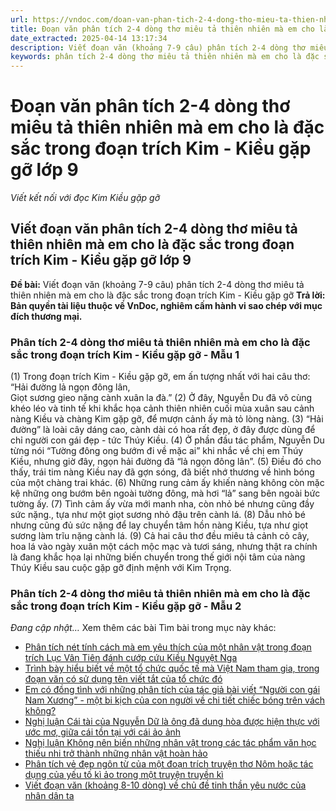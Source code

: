 ```yaml
---
url: https://vndoc.com/doan-van-phan-tich-2-4-dong-tho-mieu-ta-thien-nhien-ma-em-cho-la-dac-sac-trong-doan-trich-kim-kieu-gap-go-lop-9-326338
title: Đoạn văn phân tích 2-4 dòng thơ miêu tả thiên nhiên mà em cho là đặc sắc trong đoạn trích Kim - Kiều gặp gỡ lớp 9 - Viết kết nối với đọc Kim Kiều gặp gỡ - VnDoc.com
date_extracted: 2025-04-14 13:17:34
description: Viết đoạn văn (khoảng 7-9 câu) phân tích 2-4 dòng thơ miêu tả thiên nhiên mà em cho là đặc sắc trong đoạn trích Kim - Kiều gặp gỡ lớp 9 do VnDoc biện soạn, nhằm giúp các em HS có thêm tài liệu tham khảo và có những ý tưởng đa dạng khi thực hành kĩ năng Viết ở lớp 9.
keywords: phân tích 2-4 dòng thơ miêu tả thiên nhiên mà em cho là đặc sắc trong đoạn trích Kim - Kiều gặp gỡ,đoạn văn phân tích 2-4 dòng thơ miêu tả thiên nhiên mà em cho là đặc sắc trong đoạn trích Kim - Kiều gặp gỡ,Viết kết nối với đọc Kim Kiều gặp gỡ,Viết đoạn văn khoảng 7-9 câu phân tích 2-4 dòng thơ miêu tả thiên nhiên mà em cho là đặc sắc trong đoạn trích Kim - Kiều gặp gỡ,văn mẫu lớp 9
---
```


# Đoạn văn phân tích 2-4 dòng thơ miêu tả thiên nhiên mà em cho là đặc sắc trong đoạn trích Kim - Kiều gặp gỡ lớp 9
 _Viết kết nối với đọc Kim Kiều gặp gỡ_
## **Viết đoạn văn phân tích 2-4 dòng thơ miêu tả thiên nhiên mà em cho là đặc sắc trong đoạn trích Kim - Kiều gặp gỡ lớp 9**
**Đề bài:** Viết đoạn văn \(khoảng 7-9 câu\) phân tích 2-4 dòng thơ miêu tả thiên nhiên mà em cho là đặc sắc trong đoạn trích Kim - Kiều gặp gỡ
**Trả lời:**
**Bản quyền tài liệu thuộc về VnDoc, nghiêm cấm hành vi sao chép với mục đích thương mại.**
### Phân tích 2-4 dòng thơ miêu tả thiên nhiên mà em cho là đặc sắc trong đoạn trích Kim - Kiều gặp gỡ - Mẫu 1
\(1\) Trong đoạn trích Kim - Kiều gặp gỡ, em ấn tượng nhất với hai câu thơ:
“Hải đường lả ngọn đông lân,  
Giọt sương gieo nặng cành xuân la đà.”
\(2\) Ở đây, Nguyễn Du đã vô cùng khéo léo và tinh tế khi khắc họa cảnh thiên nhiên cuối mùa xuân sau cảnh nàng Kiều và chàng Kim gặp gỡ, để mượn cảnh ấy mà tỏ lòng nàng. \(3\) “Hải đường” là loài cây dáng cao, cành dài có hoa rất đẹp, ở đây được dùng để chỉ người con gái đẹp - tức Thúy Kiều. \(4\) Ở phần đầu tác phẩm, Nguyễn Du từng nói “Tường đông ong bướm đi về mặc ai” khi nhắc về chị em Thúy Kiều, nhưng giờ đây, ngọn hải đường đã “lả ngọn đông lân”. \(5\) Điều đó cho thấy, trái tim nàng Kiều nay đã gợn sóng, đã biết nhớ thương về hình bóng của một chàng trai khác. \(6\) Những rung cảm ấy khiến nàng không còn mặc kệ những ong bướm bên ngoài tường đông, mà hơi “lả” sang bên ngoài bức tường ấy. \(7\) Tình cảm ấy vừa mới manh nha, còn nhỏ bé nhưng cũng đầy sức nặng., tựa như một giọt sương nhỏ đậu trên cành lá. \(8\) Dẫu nhỏ bé nhưng cũng đủ sức nặng để lay chuyển tâm hồn nàng Kiều, tựa như giọt sương làm trĩu nặng cành lá. \(9\) Cả hai câu thơ đều miêu tả cảnh cỏ cây, hoa lá vào ngày xuân một cách mộc mạc và tươi sáng, nhưng thật ra chính là đang khắc họa lại những biến chuyển trong thế giới nội tâm của nàng Thúy Kiều sau cuộc gặp gỡ định mệnh với Kim Trọng.
### Phân tích 2-4 dòng thơ miêu tả thiên nhiên mà em cho là đặc sắc trong đoạn trích Kim - Kiều gặp gỡ - Mẫu 2
 _Đang cập nhật…_
Xem thêm các bài Tìm bài trong mục này khác:
  * [Phân tích nét tính cách mà em yêu thích của một nhân vật trong đoạn trích Lục Vân Tiên đánh cướp cứu Kiều Nguyệt Nga](</doan-van-phan-tich-net-tinh-cach-ma-em-yeu-thich-cua-mot-nhan-vat-trong-doan-trich-luc-van-tien-danh-cuop-cuu-kieu-nguyet-nga-lop-9-326339>)
  * [Trình bày hiểu biết về một tổ chức quốc tế mà Việt Nam tham gia, trong đoạn văn có sử dụng tên viết tắt của tổ chức đó](</doan-van-trinh-bay-hieu-biet-ve-mot-to-chuc-quoc-te-ma-viet-nam-tham-gia-trong-doan-van-co-su-dung-ten-viet-tat-cua-to-chuc-do-326480>)
  * [Em có đồng tình với những phân tích của tác giả bài viết “Người con gái Nam Xương” - một bi kịch của con người về chi tiết chiếc bóng trên vách không?](</em-co-dong-tinh-voi-nhung-phan-tich-cua-tac-gia-bai-viet-nguoi-con-gai-nam-xuong-mot-bi-kich-cua-con-nguoi-ve-chi-tiet-chiec-bong-tren-vach-khong-326340>)
  * [Nghị luận Cái tài của Nguyễn Dữ là ông đã dung hòa được hiện thực với ước mơ, giữa cái tồn tại với cái ảo ảnh](</doan-van-cai-tai-cua-nguyen-du-la-ong-da-dung-hoa-duoc-hien-thuc-voi-uoc-mo-giua-cai-ton-tai-voi-cai-ao-anh-lop-9-326341>)
  * [Nghị luận Không nên biến những nhân vật trong các tác phẩm văn học thiếu nhi trở thành những nhân vật hoàn hảo](</doan-van-khong-nen-bien-nhung-nhan-vat-trong-cac-tac-pham-van-hoc-thieu-nhi-tro-thanh-nhung-nhan-vat-hoan-hao-lop-9-326343>)
  * [Phân tích vẻ đẹp ngôn từ của một đoạn trích truyện thơ Nôm hoặc tác dụng của yếu tố kì ảo trong một truyện truyền kì](</doan-van-phan-tich-ve-dep-ngon-tu-cua-mot-doan-trich-truyen-tho-nom-hoac-tac-dung-cua-yeu-to-ki-ao-trong-mot-truyen-truyen-ki-326400>)
  * [Viết đoạn văn \(khoảng 8-10 dòng\) về chủ đề tinh thần yêu nước của nhân dân ta](</viet-doan-van-khoang-8-10-dong-ve-chu-de-tinh-than-yeu-nuoc-cua-nhan-dan-ta-lop-9-326481>)


